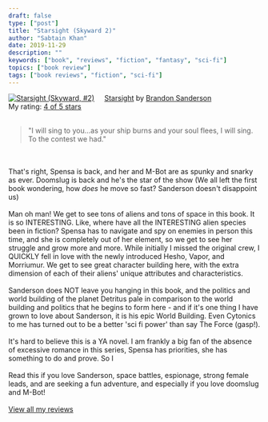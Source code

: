 ```yaml
---
draft: false
type: ["post"]
title: "Starsight (Skyward 2)"
author: "Sabtain Khan"
date: 2019-11-29
description: ""
keywords: ["book", "reviews", "fiction", "fantasy", "sci-fi"]
topics: ["book review"]
tags: ["book reviews", "fiction", "sci-fi"]
---
```


<a href="https://www.goodreads.com/book/show/43979540-starsight" style="float: left; padding-right: 20px"><img border="0" alt="Starsight (Skyward, #2)" src="https://i.gr-assets.com/images/S/compressed.photo.goodreads.com/books/1556211418l/43979540._SX98_.jpg" /></a><a href="https://www.goodreads.com/book/show/43979540-starsight">Starsight</a> by <a href="https://www.goodreads.com/author/show/38550.Brandon_Sanderson">Brandon Sanderson</a><br/>
My rating: <a href="https://www.goodreads.com/review/show/2989179759">4 of 5 stars</a><br /><br />
<blockquote>"I will sing to you...as your ship burns and your soul flees, I will sing. To the contest we had."</blockquote><br /><br />That's right, Spensa is back, and her and M-Bot are as spunky and snarky as ever. Doomslug is back and he's the star of the show (We all left the first book wondering, how <i>does</i> he move so fast? Sanderson doesn't disappoint us)<br /><br />Man oh man! We get to see tons of aliens and tons of space in this book. It is so INTERESTING. Like, where have all the INTERESTING alien species been in fiction? Spensa has to navigate and spy on enemies in person this time, and she is completely out of her element, so we get to see her struggle and grow more and more. While initially I missed the original crew, I QUICKLY fell in love with the newly introduced Hesho, Vapor, and Morriumur. We get to see great character building here, with the extra dimension of each of their aliens' unique attributes and characteristics.<br /><br />Sanderson does NOT leave you hanging in this book, and the politics and world building of the planet Detritus pale in comparison to the world building and politics that he begins to form here - and if it's one thing I have grown to love about Sanderson, it is his epic World Building. Even Cytonics to me has turned out to be a better 'sci fi power' than say The Force (gasp!). <br /><br />It's hard to believe this is a YA novel. I am frankly a big fan of the absence of excessive romance in this series, Spensa has priorities, she has something to do and prove. So I <br /><br />Read this if you love Sanderson, space battles, espionage, strong female leads, and are seeking a fun adventure, and especially if you love doomslug and M-Bot!
<br/><br/>
<a href="https://www.goodreads.com/review/list/19015356-sabtain-khan">View all my reviews</a>
